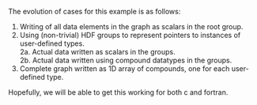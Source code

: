 The evolution of cases for this example is as follows:

1. Writing of all data elements in the graph as scalars in the root group.
2. Using (non-trivial) HDF groups to represent pointers to instances of user-defined types.<br/>
2a. Actual data written as scalars in the groups.<br/>
2b. Actual data written using compound datatypes in the groups.<br/>
3. Complete graph written as 1D array of compounds, one for each user-defined type.

Hopefully, we will be able to get this working for both c and fortran.




